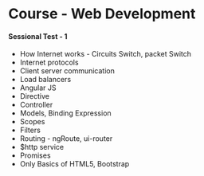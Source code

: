 # Course - Web Development
#### Sessional Test - 1
* How Internet works - Circuits Switch, packet Switch
* Internet protocols
* Client server communication
* Load balancers
* Angular JS
* Directive
* Controller
* Models, Binding Expression
* Scopes
* Filters
* Routing - ngRoute, ui-router
* $http service
* Promises
* Only Basics of HTML5, Bootstrap
